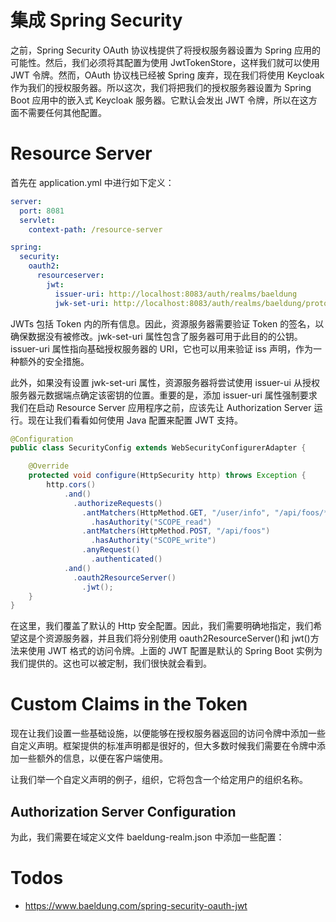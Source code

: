 # 集成 Spring Security

之前，Spring Security OAuth 协议栈提供了将授权服务器设置为 Spring 应用的可能性。然后，我们必须将其配置为使用 JwtTokenStore，这样我们就可以使用 JWT 令牌。然而，OAuth 协议栈已经被 Spring 废弃，现在我们将使用 Keycloak 作为我们的授权服务器。所以这次，我们将把我们的授权服务器设置为 Spring Boot 应用中的嵌入式 Keycloak 服务器。它默认会发出 JWT 令牌，所以在这方面不需要任何其他配置。

# Resource Server

首先在 application.yml 中进行如下定义：

```yaml
server:
  port: 8081
  servlet:
    context-path: /resource-server

spring:
  security:
    oauth2:
      resourceserver:
        jwt:
          issuer-uri: http://localhost:8083/auth/realms/baeldung
          jwk-set-uri: http://localhost:8083/auth/realms/baeldung/protocol/openid-connect/certs
```

JWTs 包括 Token 内的所有信息。因此，资源服务器需要验证 Token 的签名，以确保数据没有被修改。jwk-set-uri 属性包含了服务器可用于此目的的公钥。issuer-uri 属性指向基础授权服务器的 URI，它也可以用来验证 iss 声明，作为一种额外的安全措施。

此外，如果没有设置 jwk-set-uri 属性，资源服务器将尝试使用 issuer-ui 从授权服务器元数据端点确定该密钥的位置。重要的是，添加 issuer-uri 属性强制要求我们在启动 Resource Server 应用程序之前，应该先让 Authorization Server 运行。现在让我们看看如何使用 Java 配置来配置 JWT 支持。

```java
@Configuration
public class SecurityConfig extends WebSecurityConfigurerAdapter {

    @Override
    protected void configure(HttpSecurity http) throws Exception {
        http.cors()
            .and()
              .authorizeRequests()
                .antMatchers(HttpMethod.GET, "/user/info", "/api/foos/**")
                  .hasAuthority("SCOPE_read")
                .antMatchers(HttpMethod.POST, "/api/foos")
                  .hasAuthority("SCOPE_write")
                .anyRequest()
                  .authenticated()
            .and()
              .oauth2ResourceServer()
                .jwt();
    }
}
```

在这里，我们覆盖了默认的 Http 安全配置。因此，我们需要明确地指定，我们希望这是个资源服务器，并且我们将分别使用 oauth2ResourceServer()和 jwt()方法来使用 JWT 格式的访问令牌。上面的 JWT 配置是默认的 Spring Boot 实例为我们提供的。这也可以被定制，我们很快就会看到。

# Custom Claims in the Token

现在让我们设置一些基础设施，以便能够在授权服务器返回的访问令牌中添加一些自定义声明。框架提供的标准声明都是很好的，但大多数时候我们需要在令牌中添加一些额外的信息，以便在客户端使用。

让我们举一个自定义声明的例子，组织，它将包含一个给定用户的组织名称。

## Authorization Server Configuration

为此，我们需要在域定义文件 baeldung-realm.json 中添加一些配置：

# Todos

- https://www.baeldung.com/spring-security-oauth-jwt
